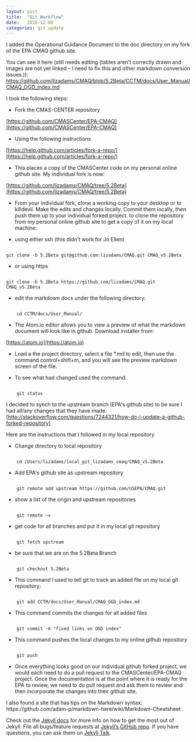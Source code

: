 ```yaml
---
layout: post
title:  "Git Workflow"
date:   2016-12-08
categories: git update
---
```

I added the Operational Guidance Document to the doc directory on my fork of the EPA CMAQ github site.

You can see it here (still needs editing (tables aren't correctly drawn and images are not yet linked – I need to fix this and other markdown conversion issues.)):
https://github.com/lizadams/CMAQ/blob/5.2Beta/CCTM/docs/User_Manual/CMAQ_OGD_index.md

I took the following steps:

* Fork the CMAS-CENTER repository 

[https://github.com/CMASCenter/EPA-CMAQ](https://github.com/CMASCenter/EPA-CMAQ)

* Using the following instructions

[https://help.github.com/articles/fork-a-repo/](https://help.github.com/articles/fork-a-repo/)

* This places a copy of the CMASCenter code on my personal online github site.
My individual fork is now:

[https://github.com/lizadams/CMAQ/tree/5.2Beta](https://github.com/lizadams/CMAQ/tree/5.2Beta)

* From your individual fork, clone a working copy to your desktop or to killdevil.  Make the edits and changes locally.
Commit them locally, then push them up to your individual forked project.
to clone the repository from my personal online github site to get a copy of it on my local machine:


* using either ssh     (this didn't work for Jo Ellen)
<pre><code>
git clone -b 5.2Beta git@github.com:lizadams/CMAQ.git CMAQ_v5.2Beta
</code></pre>

* or using https  
<pre><code>
git clone -b 5.2Beta https://github.com/lizadams/CMAQ.git CMAQ_v5.2Beta
</code></pre>

* edit the markdown docs under the following directory:
<pre><code>
    cd CCTM/docs/User_Manual/
</code></pre>

* The Atom.io editor allows you to view a preview of what the markdown document will look like in github. Download installer from:

[https://atom.io](https://atom.io)

* Load a the project directory, select a file *.md to edit, then use the command control+shift+m, and you will see the preview markdown screen of the file.
 
* To see what had changed used the command:
<pre><code>
    git status
</code></pre>

I decided to synch to the upstream branch (EPA's github site) to be sure I had all/any changes that they have made.
[http://stackoverflow.com/questions/7244321/how-do-i-update-a-github-forked-repository]

Here are the instructions that I followed in my local repository

* Change directory to local repository
<pre><code>
    cd /Users/lizadams/local_git_lizadams_cmaq/CMAQ_v5.2Beta
</code></pre>
* Add EPA's github site as upstream repository
<pre><code>
    git remote add upstream https://github.com/USEPA/CMAQ.git
</code></pre>
* show a list of the origin and upstream repositories
<pre><code>
    git remote –v
</code></pre>

* get code for all branches and put it in my local git repository
<pre><code>
    git fetch upstream
</code></pre>
* be sure that we are on the 5.2Beta Branch
<pre><code>
    git checkout 5.2Beta
</code></pre>

* This command I used to tell git to track an added file on my local git repository:
<pre><code>
    git add CCTM/docs/User_Manual/CMAQ_OGD_index.md
</code></pre>
* This command commits the changes for all added files
<pre><code>
    git commit -m "fixed links on OGD index"
</code></pre>
* This command pushes the local changes to my online github repository
<pre><code>
    git push
</code></pre>
* Once everything looks good on our individual github forked project, we would each need to do a pull request to the CMASCenter/EPA-CMAQ project. 
Once the documentation is at the point where it is ready for the EPA to review,
we need to do pull request and ask them to review and then incorporate the changes into their github site.


<p>I also found a site that has tips on the Markdown syntax: https://github.com/adam-p/markdown-here/wiki/Markdown-Cheatsheet


Check out the [Jekyll docs][jekyll-docs] for more info on how to get the most out of Jekyll. File all bugs/feature requests at [Jekyll’s GitHub repo][jekyll-gh]. If you have questions, you can ask them on [Jekyll Talk][jekyll-talk].

[jekyll-docs]: http://jekyllrb.com/docs/home
[jekyll-gh]:   https://github.com/jekyll/jekyll
[jekyll-talk]: https://talk.jekyllrb.com/
